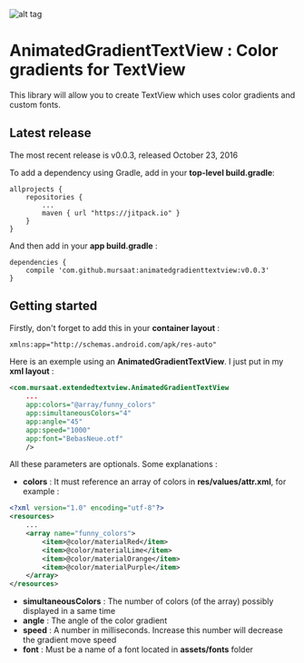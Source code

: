 ![alt tag](https://cloud.githubusercontent.com/assets/12541829/19215982/51424130-8dad-11e6-8a5f-e92652e4ce2b.gif)

AnimatedGradientTextView : Color gradients for TextView
=======================================================

This library will allow you to create TextView which uses color gradients and custom fonts.

Latest release
---------------

The most recent release is v0.0.3, released October 23, 2016

To add a dependency using Gradle, add in your **top-level build.gradle**:
```
allprojects {
	repositories {
		...
		maven { url "https://jitpack.io" }
	}
}
```

And then add in your **app build.gradle** :
```
dependencies {
	compile 'com.github.mursaat:animatedgradienttextview:v0.0.3'
}
```

Getting started
---------------
 
Firstly, don't forget to add this in your **container layout** :
```xml
xmlns:app="http://schemas.android.com/apk/res-auto"
```

Here is an exemple using an **AnimatedGradientTextView**. I just put in my **xml layout** :
```xml
<com.mursaat.extendedtextview.AnimatedGradientTextView
	...
	app:colors="@array/funny_colors"
	app:simultaneousColors="4"
	app:angle="45"
	app:speed="1000"
	app:font="BebasNeue.otf" 
	/>
```


All these parameters are optionals. Some explanations :
* **colors** : It must reference an array of colors in **res/values/attr.xml**, for example :
```xml
<?xml version="1.0" encoding="utf-8"?>
<resources>
	...
    <array name="funny_colors">
        <item>@color/materialRed</item>
        <item>@color/materialLime</item>
        <item>@color/materialOrange</item>
        <item>@color/materialPurple</item>
    </array>
</resources>
```

* **simultaneousColors** : The number of colors (of the array) possibly displayed in a same time
* **angle** : The angle of the color gradient
* **speed** : A number in milliseconds. Increase this number will decrease the gradient move speed
* **font** : Must be a name of a font located in **assets/fonts** folder
